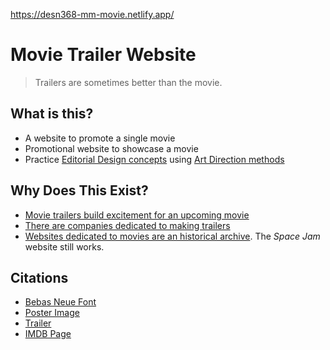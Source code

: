 https://desn368-mm-movie.netlify.app/
# Movie Trailer Website

> Trailers are sometimes better than the movie.

## What is this? 
* A website to promote a single movie
* Promotional website to showcase a movie
* Practice [Editorial Design concepts](https://taiarts.com/en/blog/what-is-editorial-design/) using [Art Direction methods](https://alistapart.com/article/art-direction-and-design/)

## Why Does This Exist?
* [Movie trailers build excitement for an upcoming movie](https://www.npr.org/2023/04/10/1166992845/best-movie-trailers)
* [There are companies dedicated to making trailers](https://www.theringer.com/movies/2018/7/23/17601024/movie-trailer-editors-marvel-pixar-how-made)
* [Websites dedicated to movies are an historical archive](https://www.spacejam.com/1996/jam.html). The _Space Jam_ website still works.

## Citations
* [Bebas Neue Font](https://fonts.googleapis.com/css2?family=Bebas+Neue&family=Rubik+Spray+Paint&family=Slackey&display=swap)
* [Poster Image](https://www.vintagemovieposters.co.uk/shop/rocky-iv-movie-poster/)
* [Trailer](https://www.youtube.com/watch?v=mIE5HYkzvV0&pp=ygUQcm9ja3kgaXYgdHJhaWxlcg%3D%3D)
* [IMDB Page](https://www.imdb.com/title/tt0089927/)
